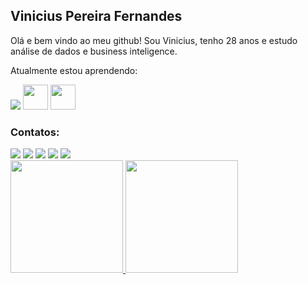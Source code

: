## Vinicius Pereira Fernandes

Olá e bem vindo ao meu github! Sou Vinicius, tenho 28 anos e estudo análise de dados e business inteligence.

Atualmente estou aprendendo:

<img src="https://cdn.jsdelivr.net/gh/devicons/devicon/icons/microsoftsqlserver/microsoftsqlserver-plain-wordmark.svg" />
<img src="https://cdn.jsdelivr.net/gh/devicons/devicon/icons/pandas/pandas-original-wordmark.svg" width="40" height="40" />
<img src="https://cdn.jsdelivr.net/gh/devicons/devicon/icons/python/python-original.svg" width="40" height="40" />









### Contatos:

<div>
<a href="https://www.youtube.com/seu-canal-youtube-aqui" target="_blank"><img src="https://img.shields.io/badge/YouTube-FF0000?style=for-the-badge&logo=youtube&logoColor=white" target="_blank"></a>
<a href="https://instagram.com/seu-usuário-instagram-aqui" target="_blank"><img src="https://img.shields.io/badge/-Instagram-%23E4405F?style=for-the-badge&logo=instagram&logoColor=white" target="_blank"></a>
<a href="https://www.twitch.tv/seu-usuário-aqui" target="_blank"><img src="https://img.shields.io/badge/Twitch-9146FF?style=for-the-badge&logo=twitch&logoColor=white" target="_blank"></a>
<a href = "mailto:contato@seu-usuário-aqui"><img src="https://img.shields.io/badge/Gmail-D14836?style=for-the-badge&logo=gmail&logoColor=white" target="_blank"></a>
<a href="https://www.linkedin.com/in/seu-usuário-linkedln-aqui" target="_blank"><img src="https://img.shields.io/badge/-LinkedIn-%230077B5?style=for-the-badge&logo=linkedin&logoColor=white" target="_blank"></a>   
</div>




<div>
<a href="https://github.com/vinicius-pf">
<img height="180em" src="https://github-readme-stats.vercel.app/api/top-langs/?username=vinicius-pf&layout=compact&langs_count=7&theme=dracula"/>
<img height="180em" src="https://github-readme-stats.vercel.app/api?username=vinicius-pf&show_icons=true&theme=dracula&include_all_commits=true&count_private=true"/>
</div>
